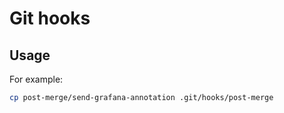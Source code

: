 # Git hooks

## Usage

For example:
```bash
cp post-merge/send-grafana-annotation .git/hooks/post-merge
```
